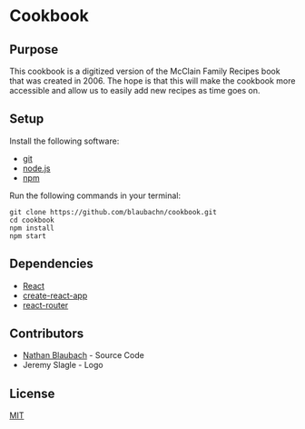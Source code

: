 # Cookbook

## Purpose

This cookbook is a digitized version of the McClain Family Recipes book that was created in 2006. The hope is that this will make the cookbook more accessible and allow us to easily add new recipes as time goes on.

## Setup

Install the following software:

* [git](https://git-scm.com/downloads)
* [node.js](https://nodejs.org/en/download/)
* [npm](https://www.npmjs.com/get-npm)

Run the following commands in your terminal:

```
git clone https://github.com/blaubachn/cookbook.git
cd cookbook
npm install
npm start
```

## Dependencies

* [React](https://reactjs.org/)
* [create-react-app](https://github.com/facebook/create-react-app)
* [react-router](https://github.com/ReactTraining/react-router)

## Contributors

* [Nathan Blaubach](https://github.com/blaubachn) - Source Code
* Jeremy Slagle - Logo

## License

[MIT](https://github.com/blaubachn/cookbook/blob/master/LICENSE)

